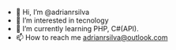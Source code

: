 - 👋 Hi, I’m @adrianrsilva
- 👀 I’m interested in tecnology
- 🌱 I’m currently learning PHP, C#(API).
- 📫 How to reach me adrianrsilva@outlook.com

<!---
adrianrsilva/adrianrsilva is a ✨ special ✨ repository because its `README.md` (this file) appears on your GitHub profile.
You can click the Preview link to take a look at your changes.
--->
